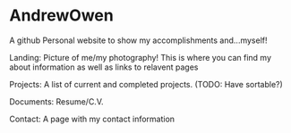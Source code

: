 # AndrewOwen
A github Personal website to show my accomplishments and...myself!

Landing: Picture of me/my photography! This is where you can find my about information as well as links to relavent pages

Projects: A list of current and completed projects.
(TODO: Have sortable?)

Documents: Resume/C.V.

Contact: A page with my contact information
